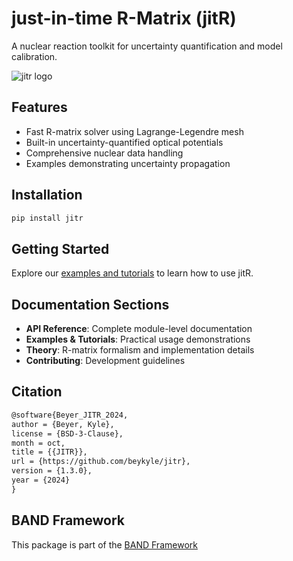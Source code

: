 # just-in-time R-Matrix (jitR)

A nuclear reaction toolkit for uncertainty quantification and model calibration.

![jitr logo](./assets/jitr_logo.png)

## Features
- Fast R-matrix solver using Lagrange-Legendre mesh
- Built-in uncertainty-quantified optical potentials
- Comprehensive nuclear data handling
- Examples demonstrating uncertainty propagation

## Installation
```bash
pip install jitr
```

## Getting Started
Explore our [examples and tutorials](examples/notebooks/) to learn how to use jitR.

## Documentation Sections
- **API Reference**: Complete module-level documentation
- **Examples & Tutorials**: Practical usage demonstrations
- **Theory**: R-matrix formalism and implementation details
- **Contributing**: Development guidelines

## Citation
```latex
@software{Beyer_JITR_2024,
author = {Beyer, Kyle},
license = {BSD-3-Clause},
month = oct,
title = {{JITR}},
url = {https://github.com/beykyle/jitr},
version = {1.3.0},
year = {2024}
}
```

## BAND Framework
This package is part of the [BAND Framework](https://github.com/bandframework/)